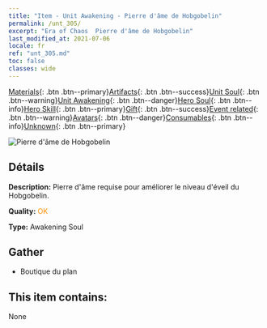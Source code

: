 ```yaml
---
title: "Item - Unit Awakening - Pierre d'âme de Hobgobelin"
permalink: /unt_305/
excerpt: "Era of Chaos  Pierre d'âme de Hobgobelin"
last_modified_at: 2021-07-06
locale: fr
ref: "unt_305.md"
toc: false
classes: wide
---
```

 [Materials](/ItemsFR/){: .btn .btn--primary}[Artifacts](/ItemsFR/Artifacts/){: .btn .btn--success}[Unit Soul](/ItemsFR/UnitSoul/){: .btn .btn--warning}[Unit Awakening](/ItemsFR/UnitAwakening/){: .btn .btn--danger}[Hero Soul](/ItemsFR/HeroSoul/){: .btn .btn--info}[Hero Skill](/ItemsFR/HeroSkill/){: .btn .btn--primary}[Gift](/ItemsFR/Gift/){: .btn .btn--success}[Event related](/ItemsFR/Events/){: .btn .btn--warning}[Avatars](/ItemsFR/Avatars/){: .btn .btn--danger}[Consumables](/ItemsFR/Consumables/){: .btn .btn--info}[Unknown](/ItemsFR/Unknown/){: .btn .btn--primary}

 ![Pierre d'âme de Hobgobelin](/images/u/tia_shourenzhanshi.jpg)

## Détails
 **Description:** Pierre d'âme requise pour améliorer le niveau d'éveil du Hobgobelin.

 **Quality:** <span style="color: #FF8C00">OK</span>

 **Type:** Awakening Soul

## Gather

*    Boutique du plan 

## This item contains:

  None

